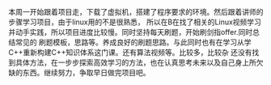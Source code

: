 本周一开始跟着项目走，下载了虚拟机，搭建了程序要求的环境。然后跟着讲师的步骤学习项目，由于linux用的不是很熟悉，
所以在B在找了相关的Linux视频学习并动手实践，所以项目进度比较慢。同时坚持每天刷题，开始刷剑指offer.同时总结常见的
刷题模板，思路等。养成良好的刷题思路。与此同时也有在学习从学C++重新构建C++知识体系这门课。还有算法视频等。比较多，比较杂
还没有找到具体方法，在一步步探索高效学习的方法，也在认真思考未来以及自己身上所欠缺的东西。继续努力，争取早日做完项目吧。
